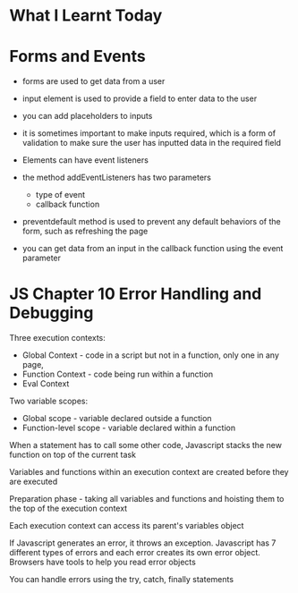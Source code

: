 # What I Learnt Today

# Forms and Events
- forms are used to get data from a user
- input element is used to provide a field to enter data to the user
- you can add placeholders to inputs
- it is sometimes important to make inputs required, which is a form of validation to make sure the user has inputted data in the required field
- Elements can have event listeners
- the method addEventListeners has two parameters
    - type of event
    - callback function

- preventdefault method is used to prevent any default behaviors of the form, such as refreshing the page
- you can get data from an input in the callback function using the event parameter

# JS Chapter 10 Error Handling and Debugging

Three execution contexts:
- Global Context - code in a script but not in a function, only one in any page, 
- Function Context - code being run within a function
- Eval Context

Two variable scopes:
- Global scope - variable declared outside a function
- Function-level scope - variable declared within a function

When a statement has to call some other code, Javascript stacks the new function on top of the current task

Variables and functions within an execution context are created before they are executed

Preparation phase - taking all variables and functions and hoisting them to the top of the execution context

Each execution context can access its parent's variables object

If Javascript generates an error, it throws an exception. Javascript has 7 different types of errors and each error creates its own error object. Browsers have tools to help you read error objects

You can handle errors using the try, catch, finally statements 

